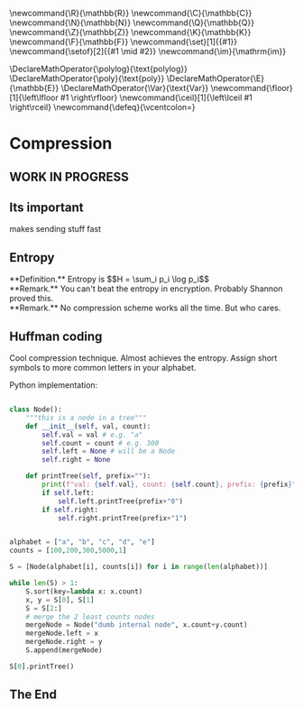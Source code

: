 \newcommand{\R}{\mathbb{R}}
\newcommand{\C}{\mathbb{C}}
\newcommand{\N}{\mathbb{N}}
\newcommand{\Q}{\mathbb{Q}}
\newcommand{\Z}{\mathbb{Z}}
\newcommand{\K}{\mathbb{K}}
\newcommand{\F}{\mathbb{F}}
\newcommand{\set}[1]{\{#1\}}
\newcommand{\setof}[2]{\{#1 \mid #2\}}
\newcommand{\im}{\mathrm{im}}

\DeclareMathOperator{\polylog}{\text{polylog}}
\DeclareMathOperator{\poly}{\text{poly}}
\DeclareMathOperator{\E}{\mathbb{E}}
\DeclareMathOperator{\Var}{\text{Var}}
\newcommand{\floor}[1]{\left\lfloor #1 \right\rfloor}
\newcommand{\ceil}[1]{\left\lceil #1 \right\rceil}
\newcommand{\defeq}{\vcentcolon=}



# Compression

## WORK IN PROGRESS

## Its important
makes sending stuff fast

## Entropy

<div class="defn envbox">**Definition.**
Entropy is
$$H = \sum_i p_i \log p_i$$
</div>

<div class="rmk envbox">**Remark.**
You can't beat the entropy in encryption. Probably Shannon proved this.
</div>

<div class="rmk envbox">**Remark.**
No compression scheme works all the time. But who cares.
</div>

## Huffman coding
Cool compression technique. Almost achieves the entropy. Assign short symbols to more common letters in your alphabet.

Python implementation:

```python

class Node():
	"""this is a node in a tree"""
	def __init__(self, val, count):
		self.val = val # e.g. "a"
		self.count = count # e.g. 300
		self.left = None # will be a Node
		self.right = None

	def printTree(self, prefix=""):
		print(f"val: {self.val}, count: {self.count}, prefix: {prefix}")
		if self.left:
			self.left.printTree(prefix+"0")
		if self.right:
			self.right.printTree(prefix+"1")


alphabet = ["a", "b", "c", "d", "e"]
counts = [100,200,300,5000,1]

S = [Node(alphabet[i], counts[i]) for i in range(len(alphabet))]

while len(S) > 1:
	S.sort(key=lambda x: x.count)
	x, y = S[0], S[1]
	S = S[2:]
	# merge the 2 least counts nodes
	mergeNode = Node("dumb internal node", x.count+y.count)
	mergeNode.left = x
	mergeNode.right = y
	S.append(mergeNode)

S[0].printTree()
```


## The End


